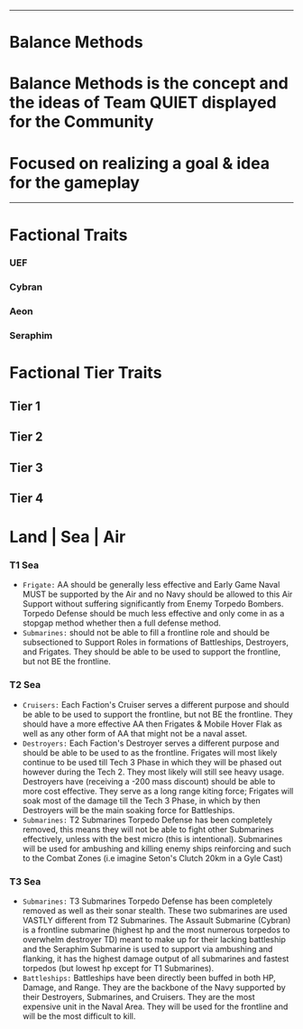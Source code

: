-----------------------------------------------------------
# Balance Methods
# Balance Methods is the concept and the ideas of Team QUIET displayed for the Community
# Focused on realizing a goal & idea for the gameplay
-----------------------------------------------------------

# Factional Traits

### UEF

### Cybran

### Aeon

### Seraphim

# Factional Tier Traits

## Tier 1 

## Tier 2

## Tier 3

## Tier 4

# Land | Sea | Air

### T1 Sea
- `Frigate:` AA should be generally less effective and Early Game Naval MUST be supported by the Air and no Navy should be allowed to this Air Support without suffering significantly from Enemy Torpedo Bombers. Torpedo Defense should be much less effective and only come in as a stopgap method whether then a full defense method.
- `Submarines:` should not be able to fill a frontline role and should be subsectioned to Support Roles in formations of Battleships, Destroyers, and Frigates. They should be able to be used to support the frontline, but not BE the frontline.
### T2 Sea
- `Cruisers:` Each Faction's Cruiser serves a different purpose and should be able to be used to support the frontline, but not BE the frontline. They should have a more effective AA then Frigates & Mobile Hover Flak as well as any other form of AA that might not be a naval asset. 
- `Destroyers:` Each Faction's Destroyer serves a different purpose and should be able to be used to as the frontline. Frigates will most likely continue to be used till Tech 3 Phase in which they will be phased out however during the Tech 2. They most likely will still see heavy usage. Destroyers have (receiving a -200 mass discount) should be able to more cost effective. They serve as a long range kiting force; Frigates will soak most of the damage till the Tech 3 Phase, in which by then Destroyers will be the main soaking force for Battleships.
- `Submarines:` T2 Submarines Torpedo Defense has been completely removed, this means they will not be able to fight other Submarines effectively, unless with the best micro (this is intentional). Submarines will be used for ambushing and killing enemy ships reinforcing and such to the Combat Zones (i.e imagine Seton's Clutch 20km in a Gyle Cast)
### T3 Sea 
- `Submarines:` T3 Submarines Torpedo Defense has been completely removed as well as their sonar stealth. These two submarines are used VASTLY different from T2 Submarines. The Assault Submarine (Cybran) is a frontline submarine (highest hp and the most numerous torpedos to overwhelm destroyer TD) meant to make up for their lacking battleship and the Seraphim Submarine is used to support via ambushing and flanking, it has the highest damage output of all submarines and fastest torpedos (but lowest hp except for T1 Submarines).
- `Battleships:` Battleships have been directly been buffed in both HP, Damage, and Range. They are the backbone of the Navy supported by their Destroyers, Submarines, and Cruisers. They are the most expensive unit in the Naval Area. They will be used for the frontline and will be the most difficult to kill.
